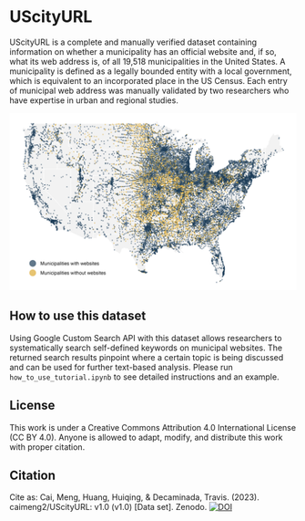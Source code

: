 # UScityURL

UScityURL is a complete and manually verified dataset containing information on whether a municipality has an official website and, if so, what its web address is, of all 19,518 municipalities in the United States. A municipality is defined as a legally bounded entity with a local government, which is equivalent to an incorporated place in the US Census. Each entry of municipal web address was manually validated by two researchers who have expertise in urban and regional studies. 

<p align="center">
  <img src="./coverage_map.png" width="700"/>
</p>

## How to use this dataset

Using Google Custom Search API with this dataset allows researchers to systematically search self-defined keywords on municipal websites. The returned search results pinpoint where a certain topic is being discussed and can be used for further text-based analysis. Please run `how_to_use_tutorial.ipynb` to see detailed instructions and an example.

## License

This work is under a Creative Commons Attribution 4.0 International License (CC BY 4.0). Anyone is allowed to adapt, modify, and distribute this work with proper citation.

## Citation

Cite as: Cai, Meng, Huang, Huiqing, & Decaminada, Travis. (2023). caimeng2/UScityURL: v1.0 (v1.0) [Data set]. Zenodo. [![DOI](https://zenodo.org/badge/604179713.svg)](https://zenodo.org/badge/latestdoi/604179713)
